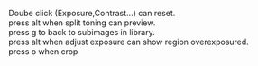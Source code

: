 Doube click (Exposure,Contrast...) can reset.  
press alt when split toning can preview.  
press g to back to subimages in library.  
press alt when adjust exposure can show region overexposured.  
press o when crop  
